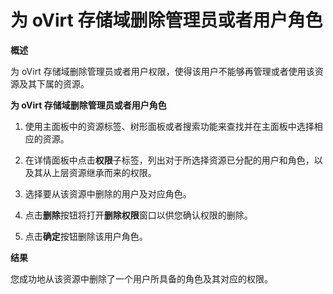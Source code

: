 # 为 oVirt 存储域删除管理员或者用户角色

**概述**

为 oVirt 存储域删除管理员或者用户权限，使得该用户不能够再管理或者使用该资源及其下属的资源。

**为 oVirt 存储域删除管理员或者用户角色**

1. 使用主面板中的资源标签、树形面板或者搜索功能来查找并在主面板中选择相应的资源。

2. 在详情面板中点击**权限**子标签，列出对于所选择资源已分配的用户和角色，以及其从上层资源继承而来的权限。

3. 选择要从该资源中删除的用户及对应角色。

4. 点击**删除**按钮将打开**删除权限**窗口以供您确认权限的删除。

5. 点击**确定**按钮删除该用户角色。

**结果**

您成功地从该资源中删除了一个用户所具备的角色及其对应的权限。

